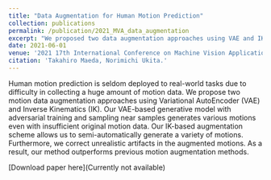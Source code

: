 ```yaml
---
title: "Data Augmentation for Human Motion Prediction"
collection: publications
permalink: /publication/2021_MVA_data_augmentation
excerpt: "We proposed two data augmentation approaches using VAE and IK, and a motion refinement using Imitation Learning for Motion Prediciton" 
date: 2021-06-01
venue: '2021 17th International Conference on Machine Vision Applications (MVA)'
citation: 'Takahiro Maeda, Norimichi Ukita.'
---
```

Human motion prediction is seldom deployed to real-world tasks due to difficulty in collecting a huge amount of motion data.
We propose two motion data augmentation approaches using Variational AutoEncoder (VAE) and Inverse Kinematics (IK).
Our VAE-based generative model with adversarial training and sampling near samples generates various motions even with insufficient original motion data. 
Our IK-based augmentation scheme allows us to semi-automatically generate a variety of motions.
Furthermore, we correct unrealistic artifacts in the augmented motions.
As a result, our method outperforms previous motion augmentation methods.

[Download paper here](Currently not available)
